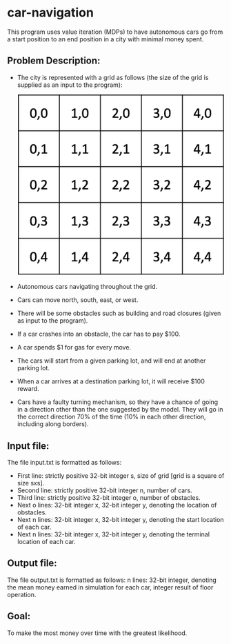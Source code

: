# car-navigation
This program uses value iteration (MDPs) to have autonomous cars go from a start position to an end position in a city with minimal money spent.

## Problem Description:
- The city is represented with a grid as follows (the size of the grid is supplied as an input to the program):

    ![city_grid.png](city_grid.png)

- Autonomous cars navigating throughout the grid.
- Cars can move north, south, east, or west.
- There will be some obstacles such as building and road closures (given as input to the program). 
- If a car crashes into an obstacle, the car has to pay $100.
- A car spends $1 for gas for every move.
- The cars will start from a given parking lot, and will end at another parking lot.
- When a car arrives at a destination parking lot, it will receive $100 reward.
- Cars have a faulty turning mechanism, so they have a chance of going in a direction other than the one suggested by the model. They will go in the correct direction 70% of the time (10% in each other direction, including along borders).

## Input file:
The file input.txt is formatted as follows:
  - First line: strictly positive 32-bit integer s, size of grid [grid is a square of size sxs].
  - Second line: strictly positive 32-bit integer n, number of cars.
  - Third line: strictly positive 32-bit integer o, number of obstacles.
  - Next o lines: 32-bit integer x, 32-bit integer y, denoting the location of obstacles.
  - Next n lines: 32-bit integer x, 32-bit integer y, denoting the start location of each car.
  - Next n lines: 32-bit integer x, 32-bit integer y, denoting the terminal location of each car.

## Output file:
The file output.txt is formatted as follows:
n lines: 32-bit integer, denoting the mean money earned in simulation for each car, integer result of floor operation.

## Goal:
To make the most money over time with the greatest likelihood.

